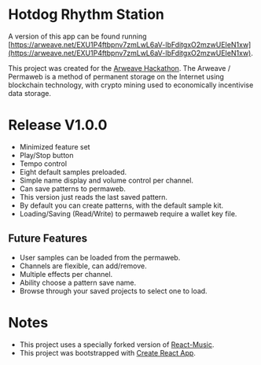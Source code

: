 # Hotdog Rhythm Station

A version of this app can be found running [https://arweave.net/EXU1P4ftbpnv7zmLwL6aV-lbFditgxO2mzwUEIeN1xw](https://arweave.net/EXU1P4ftbpnv7zmLwL6aV-lbFditgxO2mzwUEIeN1xw).

This project was created for the [Arweave Hackathon](https://gitcoin.co/issue/ArweaveTeam/Bounties/1/2929). The Arweave / Permaweb is a method of permanent storage on the Internet using blockchain technology, with crypto mining used to economically incentivise data storage.

# Release V1.0.0
- Minimized feature set
- Play/Stop button
- Tempo control
- Eight default samples preloaded.
- Simple name display and volume control per channel.
- Can save patterns to permaweb.
- This version just reads the last saved pattern.
- By default you can create patterns, with the default sample kit.
- Loading/Saving (Read/Write) to permaweb require a wallet key file.

## Future Features
- User samples can be loaded from the permaweb.
- Channels are flexible, can add/remove.
- Multiple effects per channel.
- Ability choose a pattern save name.
- Browse through your saved projects to select one to load.



# Notes

- This project uses a specially forked version of [React-Music](https://github.com/mcmonkeys1/react-music).
- This project was bootstrapped with [Create React App](https://github.com/facebook/create-react-app).

